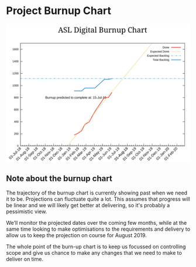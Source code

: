 # Project Burnup Chart
![Burnup Chart](graphs/burnup12062019.svg)

## Note about the burnup chart
The trajectory of the burnup chart is currently showing past when we need it to be. Projections can fluctuate quite a lot. This assumes that progress will be linear and we will likely get better at delivering, so it's probably a pessimistic view.

We’ll monitor the projected dates over the coming few months, while at the same time looking to make optimisations to the requirements and delivery to allow us to keep the projection on course for August 2019.

The whole point of the burn-up chart is to keep us focussed on controlling scope and give us chance to make any changes that we need to make to deliver on time.

